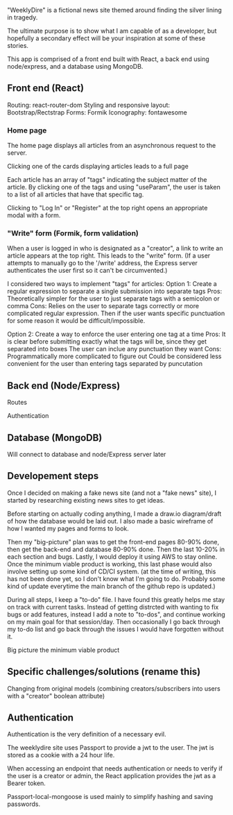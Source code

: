 "WeeklyDire" is a fictional news site themed around finding the silver lining in tragedy.

The ultimate purpose is to show what I am capable of as a developer, but hopefully a secondary effect will be your inspiration at some of these stories.

This app is comprised of a front end built with React, a back end using node/express, and a database using MongoDB.

## Front end (React)

Routing: react-router-dom
Styling and responsive layout: Bootstrap/Rectstrap
Forms: Formik
Iconography: fontawesome

### Home page
The home page displays all articles from an asynchronous request to the server.

Clicking one of the cards displaying articles leads to a full page

Each article has an array of "tags" indicating the subject matter of the article. By clicking one of the tags and using "useParam", the user is taken to a list of all articles that have that specific tag.

Clicking to "Log In" or "Register" at the top right opens an appropriate modal with a form.


### "Write" form (Formik, form validation)

When a user is logged in who is designated as a "creator", a link to write an article appears at the top right. This leads to the "write" form. (If a user attempts to manually go to the '/write' address, the Express server authenticates the user first so it can't be circumvented.)

I considered two ways to implement "tags" for articles:
Option 1: Create a regular expression to separate a single submission into separate tags
Pros: Theoretically simpler for the user to just separate tags with a semicolon or comma
Cons: Relies on the user to separate tags correctly or more complicated regular expression. Then if the user wants specific punctuation for some reason it would be difficult/impossible.

Option 2: Create a way to enforce the user entering one tag at a time
Pros: It is clear before submitting exactly what the tags will be, since they get separated into boxes
      The user can inclue any punctuation they want
Cons: Programmatically more complicated to figure out
      Could be considered less convenient for the user than entering tags separated by puncutation



## Back end (Node/Express)

Routes

Authentication




## Database (MongoDB)

Will connect to database and node/Express server later


## Developement steps

Once I decided on making a fake news site (and not a "fake news" site), I started by researching existing news sites to get ideas.

Before starting on actually coding anything, I made a draw.io diagram/draft of how the database would be laid out. I also made a basic wireframe of how I wanted my pages and forms to look.

Then my "big-picture" plan was to get the front-end pages 80-90% done, then get the back-end and database 80-90% done. Then the last 10-20% in each section and bugs. Lastly, I would deploy it using AWS to stay online. Once the minimum viable product is working, this last phase would also involve setting up some kind of CD/CI system. (at the time of writing, this has not been done yet, so I don't know what I'm going to do. Probably some kind of update everytime the main branch of the github repo is updated.)



During all steps, I keep a "to-do" file. I have found this greatly helps me stay on track with current tasks. Instead of getting distrcted with wanting to fix bugs or add features, instead I add a note to "to-dos", and continue working on my main goal for that session/day. Then occasionally I go back through my to-do list and go back through the issues I would have forgotten without it.

Big picture the minimum viable product 

## Specific challenges/solutions (rename this)

Changing from original models (combining creators/subscribers into users with a "creator" boolean attribute)

## Authentication

Authentication is the very definition of a necessary evil.

The weeklydire site uses Passport to provide a jwt to the user. The jwt is stored as a cookie with a 24 hour life.

When accessing an endpoint that needs authentication or needs to verify if the user is a creator or admin, the React application provides the jwt as a Bearer token.

Passport-local-mongoose is used mainly to simplify hashing and saving passwords. 
